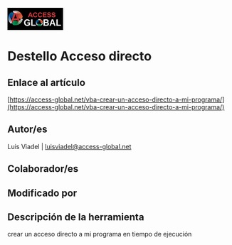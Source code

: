 ﻿![Access-global](/blob/main/Images/Logo1.png)
# Destello Acceso directo
## Enlace al artículo
[https://access-global.net/vba-crear-un-acceso-directo-a-mi-programa/](https://access-global.net/vba-crear-un-acceso-directo-a-mi-programa/)
## Autor/es
Luis Viadel | luisviadel@access-global.net
## Colaborador/es

## Modificado por

## Descripción de la herramienta
crear un acceso directo a mi programa en tiempo de ejecución


